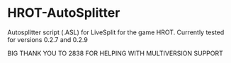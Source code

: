 # HROT-AutoSplitter

Autosplitter script (.ASL) for LiveSplit for the game HROT. Currently tested for versions 0.2.7 and 0.2.9

BIG THANK YOU TO 2838 FOR HELPING WITH MULTIVERSION SUPPORT
